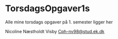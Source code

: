 # TorsdagsOpgaver1s
Alle mine torsdags opgaver på 1. semester ligger her

Nicoline Næstholdt Visby
Cph-nv98@stud.ek.dk
